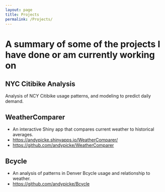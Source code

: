 ```yaml
---
layout: page
title: Projects
permalink: /Projects/
---
```


# A summary of some of the projects I have done or am currently working on

## NYC Citibike Analysis

Analysis of NCY Citibike usage patterns, and modeling to predict daily demand.

## WeatherComparer

- An interactive Shiny app that compares current weather to historical averages.
- <https://andypicke.shinyapps.io/WeatherComparer/>
- <https://github.com/andypicke/WeatherComparer>


## Bcycle

- An analysis of patterns in Denver Bcycle usage and relationship to weather.
- <https://github.com/andypicke/Bcycle>
